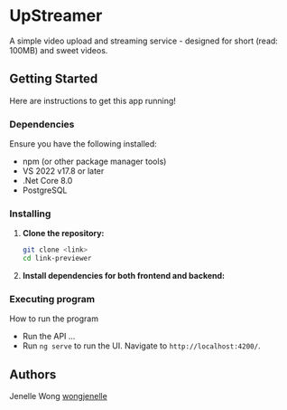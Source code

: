# UpStreamer

A simple video upload and streaming service - designed for short (read: 100MB) and sweet videos.

## Getting Started

Here are instructions to get this app running!

### Dependencies
Ensure you have the following installed:
* npm (or other package manager tools)
* VS 2022 v17.8 or later
* .Net Core 8.0
* PostgreSQL

### Installing
1. **Clone the repository:**

   ```bash
   git clone <link>
   cd link-previewer
   ```

2. **Install dependencies for both frontend and backend:**
    <TODO>

### Executing program

How to run the program
* Run the API ...
* Run `ng serve` to run the UI. Navigate to `http://localhost:4200/`. 


## Authors
Jenelle Wong [wongjenelle](https://github.com/wongjenelle)
